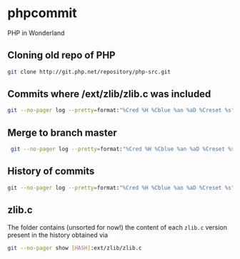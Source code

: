 # phpcommit
PHP in Wonderland

## Cloning old repo of PHP
```bash
git clone http://git.php.net/repository/php-src.git
```

## Commits where /ext/zlib/zlib.c was included
```bash
git --no-pager log --pretty=format:"%Cred %H %Cblue %an %aD %Creset %s" -- ext/zlib/zlib.c
```

## Merge to branch master
```bash
 git --no-pager log --pretty=format:"%Cred %H %Cblue %an %aD %Creset %s" --min-parents=2
 ```
 
 ## History of commits
 ```bash
 git --no-pager log --pretty=format:"%Cred %H %Cblue %an %aD %Creset %s"                                    
```

## zlib.c
The folder contains (unsorted for now!) the content of each `zlib.c` version present in the history obtained via
```bash
git --no-pager show [HASH]:ext/zlib/zlib.c
```

